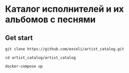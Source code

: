 # Каталог исполнителей и их альбомов с песнями



## Get start

```
git clone https://github.com/exceli/artist_catalog.git

cd artist_catalog/artist_catalog

docker-compose up
```

